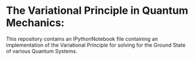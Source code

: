 # The Variational Principle in Quantum Mechanics:

This repository contains an IPythonNotebook file containing an implementation of the Variational Principle for
solving for the Ground State of various Quantum Systems.